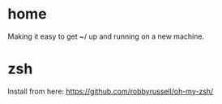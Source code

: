 home
====

Making it easy to get ~/ up and running on a new machine.

zsh
====

Install from here: https://github.com/robbyrussell/oh-my-zsh/
